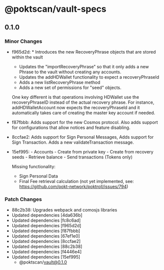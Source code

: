 # @poktscan/vault-specs

## 0.1.0

### Minor Changes

- f965d2d: \* Introduces the new RecoveryPhrase objects that are stored within the vault

  - Updates the "importRecoveryPhrase" so that it only adds a new Phrase to the vault without creating any accounts.
  - Updates the addHDWallet functionality to expect a recoveryPhraseId
  - Adds a new listRecoveryPhrase method
  - Adds a new set of permissions for "seed" objects.

  One key different is that operations involving HDWallet use the recoveryPhraseID instead of the actual recovery phrase. For instance, addHDWalletAccount now expects the recoveryPhraseId and it automatically takes care of creating the master key account if needed.

- f87fbbb: Adds support for the new Cosmos protocol. Also adds support for configurations that allow notices and feature disabling.
- 8ccfae2: Adds support for Sign Personal Messages, Adds support for Sign Transaction. Adds a new validateTransaction message.
- 15ef995: - Accounts - Create from private key - Create from recovery seeds - Retrieve balance - Send transactions (Tokens only)

  Missing functionality:

  - Sign Personal Data
  - Final Fee retrieval calculation (not yet implemented, see: https://github.com/pokt-network/poktroll/issues/794)

### Patch Changes

- 88c2b38: Upgrades webpack and comosjs libraries
- Updated dependencies [4da636b]
- Updated dependencies [fc8c6ad]
- Updated dependencies [f965d2d]
- Updated dependencies [f87fbbb]
- Updated dependencies [67ef1e0]
- Updated dependencies [8ccfae2]
- Updated dependencies [88c2b38]
- Updated dependencies [f4446e4]
- Updated dependencies [15ef995]
  - @poktscan/vault@0.1.0

